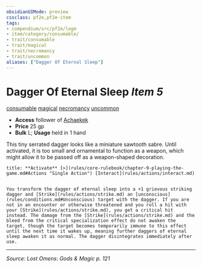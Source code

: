 ```yaml
---
obsidianUIMode: preview
cssclass: pf2e,pf2e-item
tags:
- compendium/src/pf2e/logm
- item/category/consumable/
- trait/consumable
- trait/magical
- trait/necromancy
- trait/uncommon
aliases: ["Dagger Of Eternal Sleep"]
---
```

# Dagger Of Eternal Sleep *Item 5*  
[consumable](consumable.md "Consumable Item Trait")  [magical](magical.md "Magical Item Trait")  [necromancy](necromancy.md "Necromancy School Trait")  [uncommon](uncommon.md "Uncommon Rarity Trait")  

- **Access** follower of [Achaekek](achaekek-logm.md)
- **Price** 25 gp
- **Bulk** L; **Usage** held in 1 hand

This tiny serrated dagger looks like a miniature sawtooth sabre. Until activated, it is too small and ornamental to function as a weapon, which might allow it to be passed off as a weapon-shaped decoration.

```ad-embed-ability
title: **Activate** [>](rules/core-rulebook/chapter-9-playing-the-game.md#Actions "Single Action") [Interact](rules/actions/interact.md)


You transform the dagger of eternal sleep into a +1 grievous striking dagger and [Strike](rules/actions/strike.md) an [unconscious](rules/conditions.md#Unconscious) target with the dagger. If you are not in an encounter or otherwise threatened and you roll a hit with your [Strike](rules/actions/strike.md), you get a critical hit instead. The damage from the [Strike](rules/actions/strike.md) and the bleed from the critical specialization effect do not awaken the target, though the target becomes temporarily immune to this effect until the next time it wakes up, meaning further daggers of eternal sleep awaken it as normal. The dagger disintegrates immediately after use.
```


---
*Source: Lost Omens: Gods & Magic p. 121*